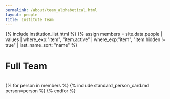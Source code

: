 ```yaml
---
permalink: /about/team_alphabetical.html
layout: people
title: Institute Team
---
```


{% include institution_list.html %}
{% assign members = site.data.people | values
                                     | where_exp:"item", "item.active"
                                     | where_exp:"item", "item.hidden != true"
                                     | last_name_sort: "name" %}

<h1>Full Team</h1><br>

<div class="container-fluid">
<div class="row">
{% for person in members %}
    {% include standard_person_card.md person=person %}
{% endfor %}
</div>
</div>

